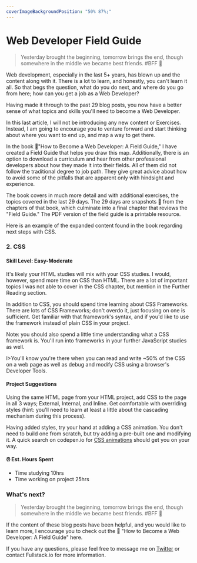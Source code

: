 ```yaml
---
coverImageBackgroundPosition: "50% 87%;"
---
```


# Web Developer Field Guide

> Yesterday brought the beginning, tomorrow brings the end, though somewhere in the middle we became best friends. #BFF 💙

Web development, especially in the last 5+ years, has blown up and the content along with it. There is a lot to learn, and honestly, you can't learn it all. So that begs the question, what do you do next, and where do you go from here; how can you get a job as a Web Developer?

Having made it through to the past 29 blog posts, you now have a better sense of what topics and skills you'll need to become a Web Developer.

In this last article, I will not be introducing any new content or Exercises. Instead, I am going to encourage you to venture forward and start thinking about where you want to end up, and map a way to get there.

In the book 📗"How to Become a Web Developer: A Field Guide," I have created a Field Guide that helps you draw this map. Additionally, there is an option to download a curriculum and hear from other professional developers about how they made it into their fields. All of them did not follow the traditional degree to job path. They give great advice about how to avoid some of the pitfalls that are apparent only with hindsight and experience.

The book covers in much more detail and with additional exercises, the topics covered in the last 29 days. The 29 days are snapshots 📸 from the chapters of that book, which culminate into a final chapter that reviews the "Field Guide." The PDF version of the field guide is a printable resource.

Here is an example of the expanded content found in the book regarding next steps with CSS.

### 2. CSS

#### Skill Level: Easy-Moderate

It's likely your HTML studies will mix with your CSS studies. I would, however, spend more time on CSS than HTML. There are a lot of important topics I was not able to cover in the CSS chapter, but mention in the Further Reading section.

In addition to CSS, you should spend time learning about CSS Frameworks. There are lots of CSS Frameworks; don't overdo it, just focusing on one is sufficient. Get familiar with that framework's syntax, and if you'd like to use the framework instead of plain CSS in your project.

Note: you should also spend a little time understanding what a CSS framework is. You'll run into frameworks in your further JavaScript studies as well.

I>You'll know you're there when you can read and write ~50% of the CSS on a web page as well as debug and modify CSS using a browser's Developer Tools.

#### Project Suggestions

Using the same HTML page from your HTML project, add CSS to the page in all 3 ways; External, Internal, and Inline. Get comfortable with overriding styles (hint: you'll need to learn at least a little about the cascading mechanism during this process).

Having added styles, try your hand at adding a CSS animation. You don't need to build one from scratch, but try adding a pre-built one and modifying it. A quick search on codepen.io for [CSS animations](https://codepen.io/search/pens?q=css%20animations&page=1&order=popularity&depth=everything) should get you on your way.

#### ⏰ Est. Hours Spent

- Time studying 10hrs
- Time working on project 25hrs

### What's next?

> Yesterday brought the beginning, tomorrow brings the end, though somewhere in the middle we became best friends. #BFF 💙

If the content of these blog posts have been helpful, and you would like to learn more, I encourage you to check out the 📗 "How to Become a Web Developer: A Field Guide" here.

If you have any questions, please feel free to message me on [Twitter](https://twitter.com/angelgarbarino) or contact Fullstack.io for more information.
